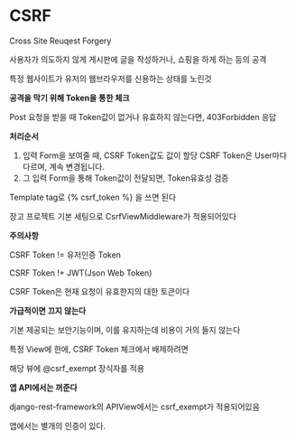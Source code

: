 # CSRF

Cross Site Reuqest Forgery

사용자가 의도하지 않게 게시판에 글을 작성하거나, 쇼핑을 하게 하는 등의 공격

특정 웹사이트가 유저의 웹브라우저를 신용하는 상태를 노린것



**공격을 막기 위해 Token을 통한 체크**

Post 요청을 받을 때 Token값이 없거나 유효하지 않는다면, 403Forbidden 응답



**처리순서**

1. 입력 Form을 보여줄 때, CSRF Token값도 값이 할당
   CSRF Token은 User마다 다르며, 계속 변경됩니다.
2. 그 입력 Form을 통해 Token값이 전달되면, Token유효성 검증



Template tag로  {% csrf_token %} 을 쓰면 된다

장고 프로젝트 기본 세팅으로 CsrfViewMiddleware가 적용되어있다



**주의사항**

CSRF Token != 유저인증 Token

CSRF Token !+ JWT(Json Web Token)

CSRF Token은 현재 요청이 유효한지의 대한 토큰이다



**가급적이면 끄지 않는다**

기본 제공되는 보안기능이며, 이를 유지하는데 비용이 거의 들지 않는다

특정 View에 한에, CSRF Token 체크에서 배제하려면

해당 뷰에 @csrf_exempt 장식자를 적용



**앱 API에서는 꺼준다**

django-rest-framework의 APIView에서는 csrf_exempt가 적용되어있음

앱에서는 별개의 인증이 있다.





